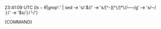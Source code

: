 23:41:09 UTC
$(ls -R | grep ':$' | sed -e 's/:$//' -e 's/[^-][^\/]*\//──/g' -e 's/─/├/' -e '$s/├/└/')

{COMMAND}
